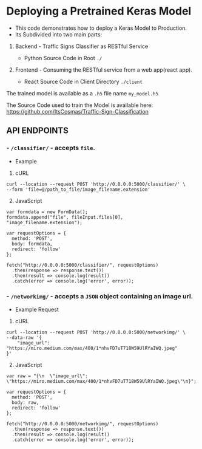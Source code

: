 # Deploying a Pretrained Keras Model

-   This code demonstrates how to deploy a Keras Model to Production.
-   Its Subdivided into two main parts:

1. Backend - Traffic Signs Classifier as RESTful Service

    - Python Source Code in Root `./`

2. Frontend - Consuming the RESTful service from a web app(react app).
    - React Source Code in Client Directory `./client`

The trained model is available as a `.h5` file name `my_model.h5`

The Source Code used to train the Model is available here: https://github.com/ItsCosmas/Traffic-Sign-Classification

## API ENDPOINTS

### - `/classifier/` - accepts `file`.

-   Example

1. cURL

```
curl --location --request POST 'http://0.0.0.0:5000/classifier/' \
--form 'file=@/path_to_file/image_filename.extension'

```

2. JavaScript

```
var formdata = new FormData();
formdata.append("file", fileInput.files[0], "image_filename.extension");

var requestOptions = {
  method: 'POST',
  body: formdata,
  redirect: 'follow'
};

fetch("http://0.0.0.0:5000/classifier/", requestOptions)
  .then(response => response.text())
  .then(result => console.log(result))
  .catch(error => console.log('error', error));
```

### - `/networkimg/` - accepts a `JSON` object containing an image url.

-   Example Request

1. cURL

```
curl --location --request POST 'http://0.0.0.0:5000/networkimg/' \
--data-raw '{
	"image_url": "https://miro.medium.com/max/400/1*nhvFD7uT718W59UlRYaIWQ.jpeg"
}'
```

2. JavaScript

```
var raw = "{\n	\"image_url\": \"https://miro.medium.com/max/400/1*nhvFD7uT718W59UlRYaIWQ.jpeg\"\n}";

var requestOptions = {
  method: 'POST',
  body: raw,
  redirect: 'follow'
};

fetch("http://0.0.0.0:5000/networkimg/", requestOptions)
  .then(response => response.text())
  .then(result => console.log(result))
  .catch(error => console.log('error', error));
```
